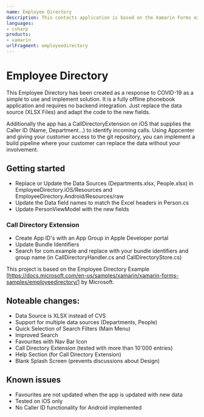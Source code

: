 ```yaml
---
name: Employee Directory
description: This contacts application is based on the Xamarin Forms example app Employee Directory with enhancements in UX, Design and functionality
languages:
- csharp
products:
- xamarin
urlFragment: employeedirectory
---
```

# Employee Directory

This Employee Directory has been created as a response to COVID-19 as a simple to use and implement solution.
It is a fully offline phonebook application and requires no backend integration. Just replace the data source (XLSX Files) and adapt the code to the new fields.

Additionally the app has a CallDirectoryExtension on iOS that supplies the Caller ID (Name, Department...) to identify incoming calls. Using Appcenter and giving your customer access to the git repository, you can implement a build pipeline where your customer can replace the data without your involvement.

## Getting started
* Replace or Update the Data Sources (Departments.xlsx, People.xlsx) in EmployeeDirectory.iOS/Resources and EmployeeDirectory.Android/Resources/raw
* Update the Data field names to match the Excel headers in Person.cs
* Update PersonViewModel with the new fields
### Call Directory Extension
* Create App ID's with an App Group in Apple Developer portal
* Update Bundle Identifiers
* Search for com.example and replace with your bundle identifiers and group name (in CallDirectoryHandler.cs and CallDirectoryStore.cs)

This project is based on the Employee Directory Example [https://docs.microsoft.com/en-us/samples/xamarin/xamarin-forms-samples/employeedirectory/] by Microsoft.

## Noteable changes:
* Data Source is XLSX instead of CVS
* Support for multiple data sources (Departments, People)
* Quick Selection of Search Filters (Main Menu)
* Improved Search
* Favourites with Nav Bar Icon
* Call Directory Extension (tested with more than 10'000 entries)
* Help Section (for Call Directory Extension)
* Blank Splash Screen (prevents discussions about Design)

## Known issues
* Favourites are not updated when the app is updated with new data
* Tested on iOS only
* No Caller ID functionality for Android implemented
